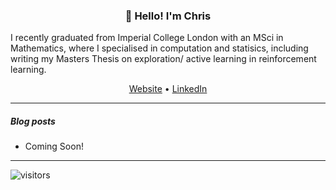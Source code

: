 <h3 align="center">👋 Hello! I'm Chris</h3>

<!-- #### 👋 Hello! I'm [![Generic badge](https://img.shields.io/badge/Chris-Smith-green.svg)](https://shields.io/) -->

<p width="50%" color="blue">
     I recently graduated from Imperial College London with an MSci in Mathematics, where I specialised in computation and statisics, including writing my Masters Thesis on exploration/ active learning in reinforcement learning.
</p>


<p align="center">
<!--   <a href="https://jasonet.co">Blog</a> • -->
    <a href="https://cs2716.github.io">Website</a> •
  <a href="https://www.linkedin.com/in/christopher-smith-969a06149/">LinkedIn</a>
</p>

---

##### Blog posts

<!--START_SECTION:posts-->
* Coming Soon!
<!--END_SECTION:posts-->

---


![visitors](https://visitor-badge.glitch.me/badge?page_id=cs2716.cs2716)
